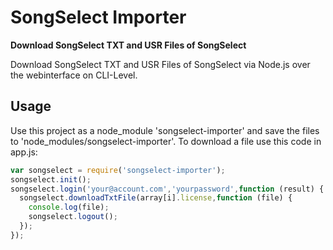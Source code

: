 # SongSelect Importer

**Download SongSelect TXT and USR Files of SongSelect**

Download SongSelect TXT and USR Files of SongSelect via Node.js over the webinterface on CLI-Level.

## Usage

Use this project as a node_module 'songselect-importer' and save the files to 'node_modules/songselect-importer'.
To download a file use this code in app.js:

```javascript
var songselect = require('songselect-importer');
songselect.init();
songselect.login('your@account.com','yourpassword',function (result) {
  songselect.downloadTxtFile(array[i].license,function (file) {
    console.log(file);
    songselect.logout();
  });
});
```
